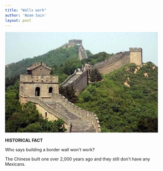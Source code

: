 ```yaml
---
title: "Walls work"
author: 'Noam Sain'
layout: post
---
```


![Walls work](/assets/2018/2018-03-great-wall-of-china.jpg "Walls work")

**HISTORICAL FACT**

Who says building a border wall won't work?

The Chinese built one over 2,000 years ago and they still don't have any Mexicans.
